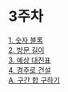# 3주차

[1. 숫자 블록](https://school.programmers.co.kr/learn/courses/30/lessons/12923)\
[2. 방문 길이](https://school.programmers.co.kr/learn/courses/30/lessons/49994)\
[3. 예상 대진표](https://school.programmers.co.kr/learn/courses/30/lessons/12985)\
[4. 경주로 건설](https://school.programmers.co.kr/learn/courses/30/lessons/67259)\
[A. 구간 합 구하기](https://boj.kr/2042)
